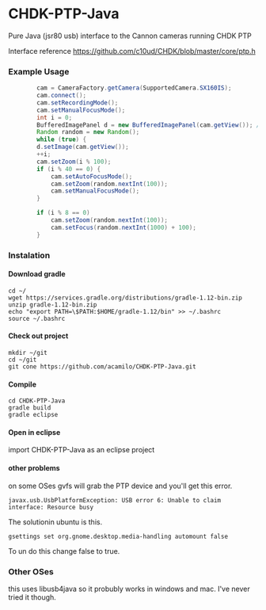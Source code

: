 CHDK-PTP-Java
=============

Pure Java (jsr80 usb) interface to the Cannon cameras running CHDK PTP

Interface reference https://github.com/c10ud/CHDK/blob/master/core/ptp.h

### Example Usage ###

``` java
	    cam = CameraFactory.getCamera(SupportedCamera.SX160IS);
	    cam.connect();
	    cam.setRecordingMode();
	    cam.setManualFocusMode();
	    int i = 0;
	    BufferedImagePanel d = new BufferedImagePanel(cam.getView()); // displays live view
	    Random random = new Random();
	    while (true) {
		d.setImage(cam.getView());
		++i;
		cam.setZoom(i % 100);
		if (i % 40 == 0) {
		    cam.setAutoFocusMode();
		    cam.setZoom(random.nextInt(100));
		    cam.setManualFocusMode();
		}

		if (i % 8 == 0)
			cam.setZoom(random.nextInt(100));
		    cam.setFocus(random.nextInt(1000) + 100);
	    }

```

### Instalation ###
#### Download gradle ####
``` 
cd ~/
wget https://services.gradle.org/distributions/gradle-1.12-bin.zip
unzip gradle-1.12-bin.zip
echo "export PATH=\$PATH:$HOME/gradle-1.12/bin" >> ~/.bashrc
source ~/.bashrc
```

#### Check out project ####
```
mkdir ~/git
cd ~/git
git cone https://github.com/acamilo/CHDK-PTP-Java.git
```
#### Compile ####
```
cd CHDK-PTP-Java
gradle build
gradle eclipse
```

#### Open in eclipse ####
import CHDK-PTP-Java as an eclipse project

#### other problems ####
on some OSes gvfs will grab the PTP device and you'll get this error.
```
javax.usb.UsbPlatformException: USB error 6: Unable to claim interface: Resource busy
```
The solutionin ubuntu is this. 
```
gsettings set org.gnome.desktop.media-handling automount false
```

To un do this change false to true. 

### Other OSes ##
this uses libusb4java so it probubly works in windows and mac. I've never tried it though.
